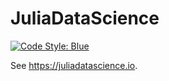 # JuliaDataScience

[![Code Style: Blue](https://img.shields.io/badge/code%20style-blue-4495d1.svg)](https://github.com/invenia/BlueStyle)

See <https://juliadatascience.io>.
